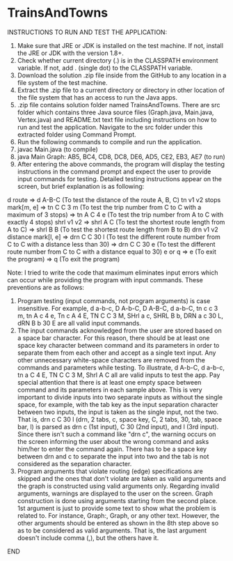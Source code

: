 # TrainsAndTowns

INSTRUCTIONS TO RUN AND TEST THE APPLICATION:

1. Make sure that JRE or JDK is installed on the test machine. If not, install the JRE or JDK with the version 1.8+.
2. Check whether current directory (.) is in the CLASSPATH environment variable. If not, add . (single dot) to the CLASSPATH variable.
3. Download the solution .zip file inside from the GitHub to any location in a file system of the test machine.
4. Extract the .zip file to a current directory or directory in other location of the file system that has an access to run the Java apps.
5. .zip file contains solution folder named TrainsAndTowns. There are src folder which contains three Java source files (Graph.java,
Main.java, Vertex.java) and README.txt text file including instructions on how to run and test the application.
Navigate to the src folder under this extracted folder using Command Prompt.
6. Run the following commands to compile and run the application.
7. javac Main.java (to compile)
8. java Main Graph: AB5, BC4, CD8, DC8, DE6, AD5, CE2, EB3, AE7 (to run)
9. After entering the above commands, the program will display the testing instructions in the command prompt and
expect the user to provide input commands for testing. Detailed testing instructions appear on the screen, but brief explanation is
as following:

d route => d A-B-C (To test the distance of the route A, B, C)
tn v1 v2 stops mark[m, e] => tn C C 3 m (To test the trip number from C to C with a maximum of 3 stops)
						  => tn A C 4 e (To test the trip number from A to C with exactly 4 stops)
shrl v1 v2 => shrl A C (To test the shortest route length from A to C)
		   => shrl B B (To test the shortest route length from B to B)
drn v1 v2 distance mark[l, e] => drn C C 30 l (To test the different route number from C to C with a distance less than 30)
							  => drn C C 30 e (To test the different route number from C to C with a distance equal to 30)
e or q => e (To exit the program)
	   => q (To exit the program)

Note: I tried to write the code that maximum eliminates input errors which can occur while providing the program with input commands. 
These preventions are as follows: 

1. Program testing (input commands, not program arguments) is case insensitive. For example, 
d a-b-c, D A-b-C, D A-B-C, d a-b-C, tn c c 3 m, tn A c 4 e, Tn c A 4 E, TN C C 3 M, SHrl a c, SHRL B b, DRN a c 30 L, dRN B b 30 E 
are all valid input commands. 
2. The input commands acknowledged from the user are stored based on a space bar character. For this reason, there should be 
at least one space key character between command and its parameters in order to separate them from each other and accept as 
a single text input. Any other unnecessary white-space characters are removed from the commands and parameters while testing. 
To illustrate, d            A-b-C, d   	a-b-c, tn   a	 C 4		 E, TN 	C	 	C	 3		 	M, Shrl		   A	 			C 
all are valid inputs to test the app. Pay special attention that there is at least one empty space between command and its 
parameters in each sample above. This is very important to divide inputs into two separate inputs as without the single space, 
for example, with the tab key as the input separation character between two inputs, the input is taken as the single input, not the two.
That is, drn		c C		30	 l (drn, 2 tabs, c, space key, C, 2 tabs, 30, tab, space bar, l) is parsed as drn		c (1st input), 
C		30 (2nd input), and l (3rd input). Since there isn't such a command like "drn		c", the warning occurs on the screen 
informing the user about the wrong command and asks him/her to enter the command again. There has to be a space key between drn and c to 
separate the input into two and the tab is not considered as the separation character.
3. Program arguments that violate routing (edge) specifications are skipped and the ones that don't violate are taken as valid arguments
and the graph is constructed using valid arguments only. Regarding invalid arguments, warnings are displayed to the user on the screen.
Graph construction is done using arguments starting from the second place. 1st argument is just to provide some text to show what the
problem is related to. For instance, Graph:, Graph, or any other text. However, the other arguments should be entered as shown in the 8th
step above so as to be considered as valid arguments. That is, the last argument doesn't include comma (,), but the others have it.

END